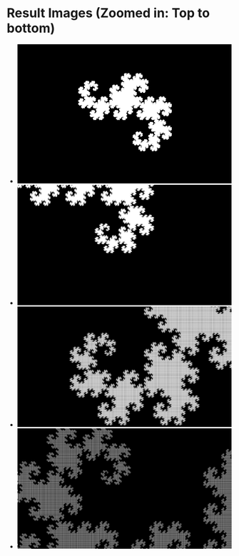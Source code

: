 # Result Images (Zoomed in: Top to bottom)
- ![Dragon Curve Zoom 1](result_images/Image1.jpg)
- ![Dragon Curve Zoom 2](result_images/Image2.jpg)
- ![Dragon Curve Zoom 3](result_images/Image3.jpg)
- ![Dragon Curve Zoom 4](result_images/Image4.jpg)